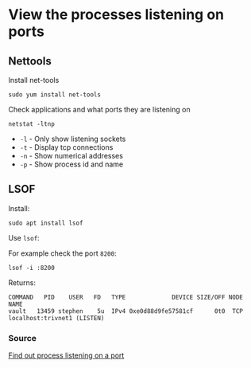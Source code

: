# View the processes listening on ports

## Nettools

Install net-tools

    sudo yum install net-tools

Check applications and what ports they are listening on

    netstat -ltnp

* `-l` - Only show listening sockets
* `-t` - Display tcp connections
* `-n` - Show numerical addresses
* `-p` - Show process id and name

## LSOF

Install:

    sudo apt install lsof

Use `lsof`:

For example check the port `8200`:

    lsof -i :8200

Returns:

    COMMAND   PID    USER   FD   TYPE             DEVICE SIZE/OFF NODE NAME
    vault   13459 stephen    5u  IPv4 0xe0d88d9fe57581cf      0t0  TCP localhost:trivnet1 (LISTEN)

### Source

[Find out process listening on a port](https://www.tecmint.com/find-out-which-process-listening-on-a-particular-port/)